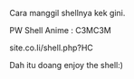 Cara manggil shellnya kek gini.

PW Shell Anime : C3MC3M

site.co.li/shell.php?HC

Dah itu doang enjoy the shell:)
